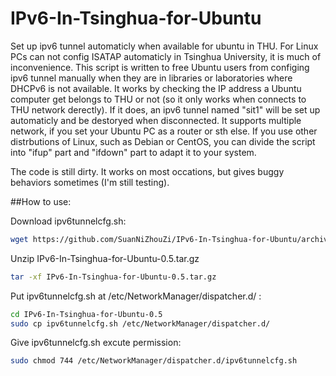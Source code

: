 # IPv6-In-Tsinghua-for-Ubuntu

Set up ipv6 tunnel automaticly when available for ubuntu in THU. For Linux PCs can not config ISATAP automaticly in Tsinghua University, it is much of inconvenience. This script is written to free Ubuntu users from configing ipv6 tunnel manually when they are in libraries or laboratories where DHCPv6 is not available. It works by checking the IP address a Ubuntu computer get belongs to THU or not (so it only works when connects to THU network derectly). If it does, an ipv6 tunnel named "sit1" will be set up automaticly and be destoryed when disconnected. It supports multiple network, if you set your Ubuntu PC as a router or sth else. If you use other distrbutions of Linux, such as Debian or CentOS, you can divide the script into "ifup" part and "ifdown" part to adapt it to your system.

The code is still dirty. It works on most occations, but gives buggy behaviors sometimes (I'm still testing). 

##How to use:

Download ipv6tunnelcfg.sh:

```bash
wget https://github.com/SuanNiZhouZi/IPv6-In-Tsinghua-for-Ubuntu/archive/v0.5.tar.gz
```

Unzip IPv6-In-Tsinghua-for-Ubuntu-0.5.tar.gz
```bash
tar -xf IPv6-In-Tsinghua-for-Ubuntu-0.5.tar.gz
```

Put ipv6tunnelcfg.sh at /etc/NetworkManager/dispatcher.d/ :

```bash
cd IPv6-In-Tsinghua-for-Ubuntu-0.5
sudo cp ipv6tunnelcfg.sh /etc/NetworkManager/dispatcher.d/
```

Give ipv6tunnelcfg.sh excute permission:

```bash
sudo chmod 744 /etc/NetworkManager/dispatcher.d/ipv6tunnelcfg.sh
```
